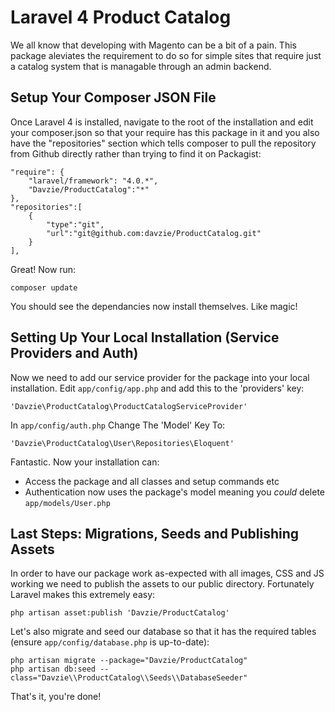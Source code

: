 Laravel 4 Product Catalog
===============

We all know that developing with Magento can be a bit of a pain. This package aleviates the requirement to do so for simple sites that require just a catalog system that is managable through an admin backend.

Setup Your Composer JSON File
---------------------
Once Laravel 4 is installed, navigate to the root of the installation and edit your composer.json so that your require has this package in it and you also have the "repositories" section which tells composer to pull the repository from Github directly rather than trying to find it on Packagist:

    "require": {
        "laravel/framework": "4.0.*",
        "Davzie/ProductCatalog":"*"
    },
    "repositories":[
        {
            "type":"git",
            "url":"git@github.com:davzie/ProductCatalog.git"
        }
    ],

Great! Now run:

    composer update

You should see the dependancies now install themselves. Like magic!

Setting Up Your Local Installation (Service Providers and Auth)
---------------------
Now we need to add our service provider for the package into your local installation. Edit `app/config/app.php` and add this to the 'providers' key:

    'Davzie\ProductCatalog\ProductCatalogServiceProvider'

In `app/config/auth.php` Change The 'Model' Key To:

    'Davzie\ProductCatalog\User\Repositories\Eloquent'

Fantastic. Now your installation can:

* Access the package and all classes and setup commands etc
* Authentication now uses the package's model meaning you *could* delete `app/models/User.php`

Last Steps: Migrations, Seeds and Publishing Assets
------------------------------------
In order to have our package work as-expected with all images, CSS and JS working we need to publish the assets to our public directory. Fortunately Laravel makes this extremely easy:
    
    php artisan asset:publish 'Davzie/ProductCatalog'

Let's also migrate and seed our database so that it has the required tables (ensure `app/config/database.php` is up-to-date):

    php artisan migrate --package="Davzie/ProductCatalog"
    php artisan db:seed --class="Davzie\\ProductCatalog\\Seeds\\DatabaseSeeder" 

    
That's it, you're done!